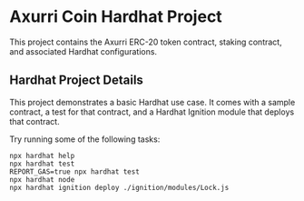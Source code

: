# Axurri Coin Hardhat Project

This project contains the Axurri ERC-20 token contract, staking contract, and associated Hardhat configurations.

## Hardhat Project Details
This project demonstrates a basic Hardhat use case. It comes with a sample contract, a test for that contract, and a Hardhat Ignition module that deploys that contract.

Try running some of the following tasks:

```shell
npx hardhat help
npx hardhat test
REPORT_GAS=true npx hardhat test
npx hardhat node
npx hardhat ignition deploy ./ignition/modules/Lock.js